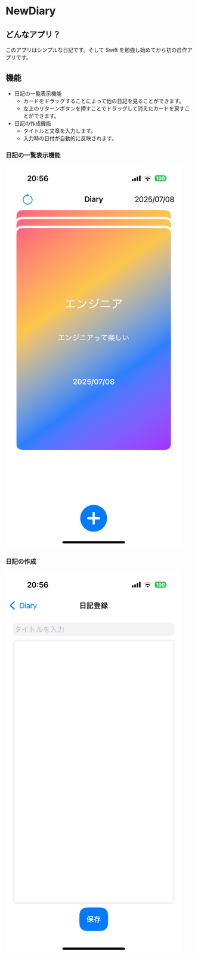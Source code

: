 # NewDiary

## どんなアプリ？

このアプリはシンプルな日記です。そして Swift を勉強し始めてから初の自作アプリです。

## 機能

- 日記の一覧表示機能
  - カードをドラッグすることによって他の日記を見ることができます。
  - 左上のリターンボタンを押すことでドラッグして消えたカードを戻すことができます。
- 日記の作成機能
  - タイトルと文章を入力します。
  - 入力時の日付が自動的に反映されます。

### 日記の一覧表示機能

![alt text](IMG_3528.PNG)

### 日記の作成

![alt text](IMG_3529.PNG)
